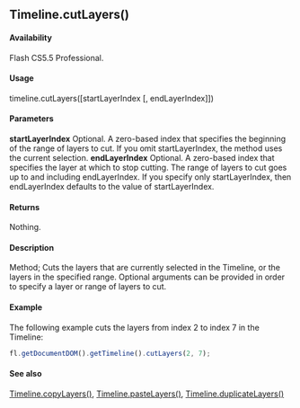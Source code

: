 ## Timeline.cutLayers()

#### Availability

Flash CS5.5 Professional.

#### Usage

timeline.cutLayers([startLayerIndex [, endLayerIndex]])

#### Parameters

**startLayerIndex** Optional. A zero-based index that specifies the beginning of the range of layers to cut. If you omit
startLayerIndex, the method uses the current selection.
**endLayerIndex** Optional. A zero-based index that specifies the layer at which to stop cutting. The range of layers to cut goes up to and including endLayerIndex. If you specify only startLayerIndex, then endLayerIndex defaults to the value of startLayerIndex.

#### Returns

Nothing.

#### Description

Method; Cuts the layers that are currently selected in the Timeline, or the layers in the specified range. Optional arguments can be provided in order to specify a layer or range of layers to cut.

#### Example

The following example cuts the layers from index 2 to index 7 in the Timeline:

```javascript
fl.getDocumentDOM().getTimeline().cutLayers(2, 7);
```

#### See also

[Timeline.copyLayers()](../Timeline_object/Timeline7.md), [Timeline.pasteLayers()](../Timeline_object/Timeline35.md), [Timeline.duplicateLayers()](../Timeline_object/Timeline17.md)
